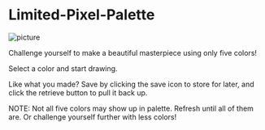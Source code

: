 # Limited-Pixel-Palette

![picture](/img/screenshot.jpg)

Challenge yourself to make a beautiful masterpiece using only five colors!

Select a color and start drawing.

Like what you made? Save by clicking the save icon to store for later, and click the retrieve button to pull it back up.

NOTE: Not all five colors may show up in palette. Refresh until all of them are. Or challenge yourself further with less colors!
